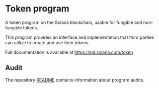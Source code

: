 # Token program

A token program on the Solana blockchain, usable for fungible and non-fungible tokens.

This program provides an interface and implementation that third parties can
utilize to create and use their tokens.

Full documentation is available at https://spl.solana.com/token

## Audit

The repository [README](https://github.com/solana-labs/solana-program-library#audits)
contains information about program audits. 
